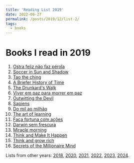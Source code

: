```yaml
---
title: 'Reading List 2019'
date: 2022-06-27
permalink: /posts/2019/12/list-2/
tags:
  - books
---
```


Books I read in 2019
======

1. [Ostra feliz não faz pérola][1]
2. [Soccer in Sun and Shadow][2]
3. [Tao the ching][3]
4. [A Briefer History of Time][4]
5. [The Drunkard's Walk][5]
6. [Viver em paz para morrer em paz][6]
7. [Outwitting the Devil][7]
8. [Sapiens][8]
9. [Do mil ao milhão][9]
10. [The art of learning][10]
11. [Faça fortuna com ações][11]
12. [Darwin sem frescura][12]
13. [Miracle morning][13]
14. [Think and Make It Happen][14]
15. [Think and grow rich][15]
16. [Secrets of the Millionaire Mind][16]

Lists from other years: [2018][list1], [2020][list3], [2021][list4], [2022][list5], [2023][list6], [2024][list7].

[1]:https://www.amazon.com/Ostra-feliz-n%C3%A3o-p%C3%A9rola-Portuguese-ebook/dp/B09BRF7Q7Q/ref=sr_1_1?qid=1656359787&refinements=p_27%3ARubem+Alves&s=digital-text&sr=1-1&text=Rubem+Alves
[2]:https://www.amazon.com/Soccer-Sun-Shadow-Eduardo-Galeano/dp/1645030377/ref=tmm_pap_swatch_0?_encoding=UTF8&qid=&sr=
[3]:https://www.amazon.com/Tao-Te-Ching-English-Version/dp/B0028TY13S/ref=sr_1_1?crid=28U3KOCG0N14X&keywords=Lao+the+ching&qid=1656359857&s=books&sprefix=lao+the+ching%2Cstripbooks-intl-ship%2C201&sr=1-1
[4]:https://www.amazon.com/Briefer-History-Time-Science-Accessible-ebook/dp/B000SEIKIW/ref=tmm_kin_swatch_0?_encoding=UTF8&qid=1656359887&sr=1-2
[5]:https://www.amazon.com/Drunkards-Walk-Randomness-Rules-Lives-ebook/dp/B001NXK1XO/ref=sr_1_3?crid=MHWD3QCZ10HD&keywords=Leonard+Mlodinow&qid=1656359972&s=digital-text&sprefix=leonard+mlodinow%2Cdigital-text%2C147&sr=1-3
[6]:https://www.amazon.com.br/dp/B0723HH81N/ref=dp-kindle-redirect?_encoding=UTF8&btkr=1
[7]:https://www.amazon.com/Outwitting-Devil-Official-Publication-Foundation-ebook/dp/B085DDVQWS/ref=sr_1_1?crid=2L788J167EDN2&keywords=Outwitting+the+devil&qid=1656360059&s=digital-text&sprefix=outwitting+the+devil%2Cdigital-text%2C160&sr=1-1
[8]:https://www.amazon.com/Sapiens-Humankind-Yuval-Noah-Harari-ebook/dp/B00ICN066A/ref=sr_1_1?crid=877JZQZR55P&keywords=Sapiens&qid=1656360093&s=digital-text&sprefix=sapiens%2Cdigital-text%2C173&sr=1-1
[9]:https://www.amazon.com/Do-mil-milh%C3%A3o-cafezinho-Portuguese-ebook/dp/B07HQWPVRS/ref=sr_1_1?crid=3KZ25LU8LEEQF&keywords=Do+mil+ao+milh%C3%A3o&qid=1656360116&s=digital-text&sprefix=do+mil+ao+milh%C3%A3o%2Cdigital-text%2C153&sr=1-1
[10]:https://www.amazon.com/Art-Learning-Journey-Optimal-Performance-ebook/dp/B000QCQ970/ref=sr_1_1?crid=3L2FFW6WO95J6&keywords=The+art+of+learning&qid=1656360135&s=digital-text&sprefix=the+art+of+learning%2Cdigital-text%2C149&sr=1-1
[11]:https://www.amazon.com/Fa%C3%A7a-fortuna-com-a%C3%A7%C3%B5es-Portuguese-ebook/dp/B07WTXSN4G/ref=sr_1_1?crid=1UD53XZN1T19M&keywords=Fa%C3%A7a+fortuna+com+a%C3%A7%C3%B5es&qid=1656360154&s=digital-text&sprefix=fa%C3%A7a+fortuna+com+a%C3%A7%C3%B5es%2Cdigital-text%2C139&sr=1-1
[12]:https://www.amazon.com/Darwin-sem-frescura-atualidade-Portuguese-ebook/dp/B07N6N28Y3/ref=sr_1_1?crid=1DQXBZE1WMHHW&keywords=Darwin+sem+frescura&qid=1656360173&s=digital-text&sprefix=darwin+sem+frescura%2Cdigital-text%2C253&sr=1-1
[13]:https://www.amazon.com/Miracle-Morning-Not-So-Obvious-Guaranteed-Transform-ebook/dp/B00AKKS278/ref=sr_1_1?crid=22OTEGXRO5RJX&keywords=Miracle+morning&qid=1656360199&s=digital-text&sprefix=miracle+morning%2Cdigital-text%2C150&sr=1-1
[14]:https://www.amazon.com/Think-Make-Happen-Breakthrough-Discovering-ebook/dp/B007V91872/ref=sr_1_1?crid=1Z4SEBQMTY61F&keywords=anxiety+augusto+cury&qid=1656360247&s=digital-text&sprefix=axiety+augusto+cury%2Cdigital-text%2C149&sr=1-1
[15]:https://www.amazon.com/Think-Grow-Rich-Original-RevisedTM-ebook/dp/B00VVN4YFW/ref=sr_1_2?crid=3RPOSW2PQNR2V&keywords=Think+and+grow+rich&qid=1656360375&s=digital-text&sprefix=think+and+grow+rich%2Cdigital-text%2C155&sr=1-2
[16]:https://www.amazon.com/Secrets-Millionaire-Mind-Mastering-Wealth-ebook/dp/B000FCJZ3G/ref=sr_1_1?crid=13PATA74M3AI2&keywords=the+secrets+of+rich+mind&qid=1656360394&s=digital-text&sprefix=the+secrets+of+rich+mind%2Cdigital-text%2C150&sr=1-1

[list1]:https://tuliofalmeida.com/posts/2018/12/list-1/
[list2]:https://tuliofalmeida.com/posts/2019/12/list-2/
[list3]:https://tuliofalmeida.com/posts/2020/12/list-3/
[list4]:https://tuliofalmeida.com/posts/2020/12/list-4/
[list5]:https://tuliofalmeida.com/posts/2022/12/list-5/
[list6]:https://tuliofalmeida.com/posts/2022/12/list-6/
[list7]:https://tuliofalmeida.com/posts/2022/12/list-7/

